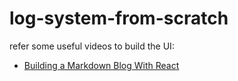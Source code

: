 # log-system-from-scratch

refer some useful videos to build the UI:

- [Building a Markdown Blog With React](https://www.youtube.com/watch?v=Od-Uj5RSsuM)
